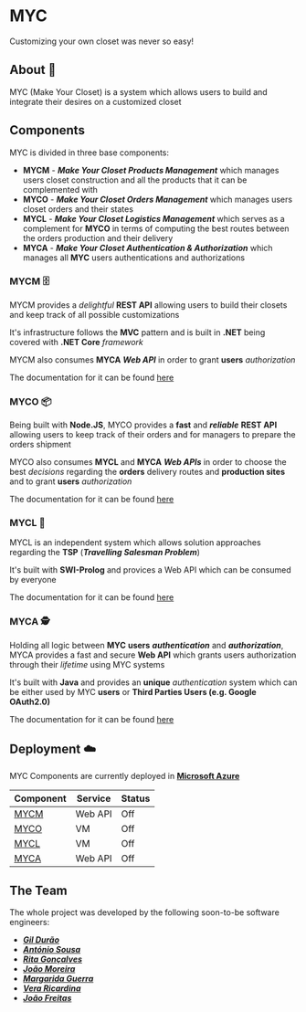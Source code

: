 # MYC
Customizing your own closet was never so easy!

## About 📜

MYC (Make Your Closet) is a system which allows users to build and integrate their desires on a customized closet

## Components 

MYC is divided in three base components:

- **MYCM** - ***Make Your Closet Products Management*** which manages users closet construction and all the products that it can be complemented with
- **MYCO** - ***Make Your Closet Orders Management*** which manages users closet orders and their states
- **MYCL** - ***Make Your Closet Logistics Management*** which serves as a complement for **MYCO** in terms of computing the best routes between the orders production and their delivery
- **MYCA** - ***Make Your Closet Authentication & Authorization*** which manages all **MYC** users authentications and authorizations

### MYCM 🗄️

MYCM provides a *delightful* **REST API** allowing users to build their closets and keep track of all possible customizations

It's infrastructure follows the **MVC** pattern and is built in **.NET** being covered with **.NET Core** *framework*

MYCM also consumes **MYCA** ***Web API*** in order to grant **users** *authorization*

The documentation for it can be found [here](https://bitbucket.org/pafomaio/cdio-il2018-19sem5-grupo3/wiki/Requirements_Engineering/MYCM_WebservicesAPI.md)

### MYCO 📦

Being built with **Node.JS**, MYCO provides a **fast** and ***reliable*** **REST API** allowing users to keep track of their orders and for managers to prepare the orders shipment

MYCO also consumes **MYCL** and **MYCA** ***Web APIs*** in order to choose the best *decisions* regarding the **orders** delivery routes and **production sites** and to grant **users** *authorization*

The documentation for it can be found [here](https://bitbucket.org/pafomaio/cdio-il2018-19sem5-grupo3/wiki/Requirements_Engineering/MYCO_WebservicesAPI.md)

### MYCL 🚚

MYCL is an independent system which allows solution approaches regarding the **TSP** (***Travelling Salesman Problem***)

It's built with **SWI-Prolog** and provices a Web API which can be consumed by everyone

The documentation for it can be found [here](https://bitbucket.org/pafomaio/cdio-il2018-19sem5-grupo3/wiki/Requirements_Engineering/MYCL_WebservicesAPI.md)

### MYCA 🕵️

Holding all logic between **MYC** **users** ***authentication*** and ***authorization***, MYCA provides a fast and secure **Web API** which grants users authorization through their *lifetime* using MYC systems

It's built with **Java** and provides an **unique** *authentication* system which can be either used by MYC **users** or **Third Parties Users (e.g. Google OAuth2.0)**

The documentation for it can be found [here](https://bitbucket.org/pafomaio/cdio-il2018-19sem5-grupo3/wiki/Requirements_Engineering/MYCA_WebservicesAPI.md)

## Deployment ☁️

MYC Components are currently deployed in [**Microsoft Azure**](https://azure.microsoft.com/en-us/)

|Component|Service|Status|
|---------|-------|------|
|[MYCM](https://mycm-api.azurewebsites.net)|Web API|Off|
|[MYCO](http://cdio-myco.westeurope.cloudapp.azure.com/)|VM|Off|
|[MYCL](http://mycl-api.ukwest.cloudapp.azure.com/)|VM|Off|
|[MYCA](https://myca-api.azurewebsites.net)|Web API|Off|

## The Team

The whole project was developed by the following soon-to-be software engineers:

- [***Gil Durão***](https://bitbucket.org/RicGD/)
- [***António Sousa***](https://bitbucket.org/i161371/)
- [***Rita Gonçalves***](https://bitbucket.org/ritagsoraia/)
- [***João Moreira***](https://bitbucket.org/JSMoreira/)
- [***Margarida Guerra***](https://bitbucket.org/MargaridaGuerra)
- [***Vera Ricardina***](https://bitbucket.org/Ricardina)
- [***João Freitas***](https://bitbucket.org/joaomagfreitas)